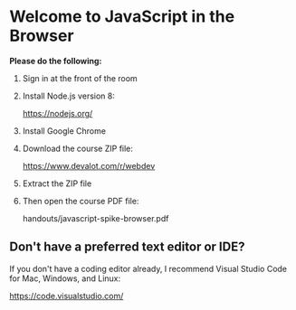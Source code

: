 Welcome to JavaScript in the Browser
====================================

**Please do the following:**

  1. Sign in at the front of the room

  2. Install Node.js version 8:

     https://nodejs.org/

  3. Install Google Chrome

  4. Download the course ZIP file:

     https://www.devalot.com/r/webdev

  5. Extract the ZIP file

  6. Then open the course PDF file:

     handouts/javascript-spike-browser.pdf


Don't have a preferred text editor or IDE?
------------------------------------------

If you don't have a coding editor already, I recommend Visual Studio
Code for Mac, Windows, and Linux:

  https://code.visualstudio.com/
